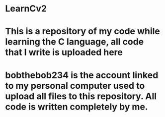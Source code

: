 # LearnCv2
# This is a repository of my code while learning the C language, all code that I write is uploaded here
# bobthebob234 is the account linked to my personal computer used to upload all files to this repository.  All code is written completely by me.
